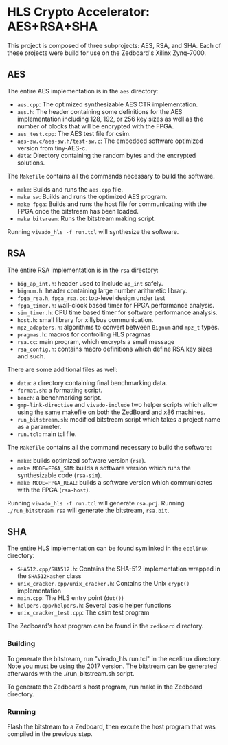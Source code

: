 # HLS Crypto Accelerator: AES+RSA+SHA
This project is composed of three subprojects: AES, RSA, and SHA. Each of these
projects were build for use on the Zedboard's Xilinx Zynq-7000.

## AES
The entire AES implementation is in the `aes` directory:
- `aes.cpp`: The optimized synthesizable AES CTR implementation. 
- `aes.h`: The header containing some definitions for the AES implementation including 128, 192, or 256 key sizes as well as the number of blocks that will be encrypted with the FPGA. 
- `aes_test.cpp`: The AES test file for csim. 
- `aes-sw.c/aes-sw.h/test-sw.c`: The embedded software optimized version from tiny-AES-c. 
- `data`: Directory containing the random bytes and the encrypted solutions. 

The `Makefile` contains all the commands necessary to build the software. 

- `make`: Builds and runs the `aes.cpp` file. 
- `make sw`: Builds and runs the optimized AES program. 
- `make fpga`: Builds and runs the host file for communicating with the FPGA once the bitstream has been loaded. 
- `make bitsream`: Runs the bitstream making script. 

Running `vivado_hls -f run.tcl` will synthesize the software. 

## RSA
The entire RSA implementation is in the `rsa` directory:
- `big_ap_int.h`: header used to include `ap_int` safely.
- `bignum.h`: header containing large number arithmetic library.
- `fpga_rsa.h`, `fpga_rsa.cc`: top-level design under test
- `fpga_timer.h`: wall-clock based timer for FPGA performance analysis.
- `sim_timer.h`: CPU time based timer for software performance analysis.
- `host.h`: small library for xillybus communication.
- `mpz_adapters.h`: algorithms to convert between `Bignum` and `mpz_t` types.
- `pragmas.h`: macros for controlling HLS pragmas
- `rsa.cc`: main program, which encrypts a small message
- `rsa_config.h`: contains macro definitions which define RSA key sizes and such.

There are some additional files as well:
- `data`: a directory containing final benchmarking data.
- `format.sh`: a formatting script.
- `bench`: a benchmarking script.
- `gmp-link-directive` and `vivado-include` two helper scripts which allow using the same makefile on both the ZedBoard and x86 machines.
- `run_bitstream.sh`: modified bitstream script which takes a project name as a parameter.
- `run.tcl`: main tcl file.

The `Makefile` contains all the command necessary to build the software:
- `make`: builds optimized software version (`rsa`).
- `make MODE=FPGA_SIM`: builds a software version which runs the synthesizable code (`rsa-sim`).
- `make MODE=FPGA_REAL`: builds a software version which communicates with the FPGA (`rsa-host`).

Running `vivado_hls -f run.tcl` will generate `rsa.prj`. Running `./run_bitstream rsa` will generate the bitstream, `rsa.bit`.

## SHA
The entire HLS implementation can be found symlinked in the `ecelinux` directory:
- `SHA512.cpp/SHA512.h`: Contains the SHA-512 implementation wrapped in the `SHA512Hasher` class
- `unix_cracker.cpp/unix_cracker.h`: Contains the Unix ``crypt()`` implementation
- `main.cpp`: The HLS entry point (`dut()`)
- `helpers.cpp/helpers.h`: Several basic helper functions
- `unix_cracker_test.cpp`: The csim test program


The Zedboard's host program can be found in the `zedboard` directory.


### Building
To generate the bitstream, run "vivado_hls run.tcl" in the ecelinux directory.
Note you must be using the 2017 version.
The bitstream can be generated afterwards with the ./run_bitstream.sh script.

To generate the Zedboard's host program, run make in the Zedboard directory.


### Running
Flash the bitstream to a Zedboard, then excute the host program that was compiled
in the previous step.

